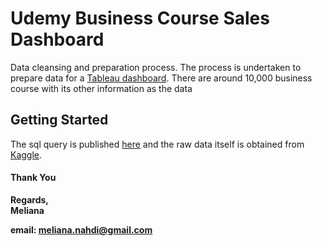 # Udemy Business Course Sales Dashboard
Data cleansing and preparation process. The process is undertaken to prepare data for a [Tableau dashboard](https://public.tableau.com/profile/meliana3494#!/vizhome/RawViz/Dashboard). There are around 10,000 business course with its other information as the data
## Getting Started
The sql query is published [here](https://github.com/melinahdi/Udemy-Business-Course-Sales-Dashboard/commit/54d495450c6f4cb394c916362eefe5f28ac893fd) and the raw data itself is obtained from [Kaggle](https://www.kaggle.com/jilkothari/business-courses-udemy-10k-courses). 

#### Thank You
**Regards,**  
**Meliana**  

**email: meliana.nahdi@gmail.com**

